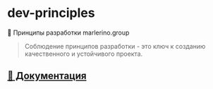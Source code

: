 #  dev-principles
🚀 Принципы разработки marlerino.group
> Соблюдение принципов разработки - это ключ к созданию качественного и устойчивого проекта. 


## [📁 Документация](/documentation)